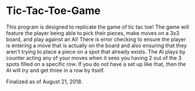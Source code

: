 # Tic-Tac-Toe-Game

This program is designed to replicate the game of tic tac toe! The game will feature the player being able to pick their pieces, make moves on a 3x3 board, and play against an AI! There is error checking to ensure the player is entering a move that is actually on the board and also ensuring that they aren't trying to place a piece on a spot that already exists. The AI plays by counter acting any of your moves when it sees you having 2 out of the 3 spots filled on a specific row. If you do not have a set up like that, then the AI will try and get three in a row by itself.

Finalized as of August 21, 2018.
